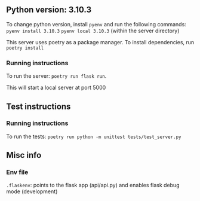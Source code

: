 ## Python version: 3.10.3

To change python version, install `pyenv` and run the following commands:
`pyenv install 3.10.3`
`pyenv local 3.10.3` (within the server directory)

This server uses poetry as a package manager. To install dependencies, run
`poetry install`

### Running instructions

To run the server:
`poetry run flask run`.

This will start a local server at port 5000

## Test instructions

### Running instructions

To run the tests:
`poetry run python -m unittest tests/test_server.py`

## Misc info

### Env file

`.flaskenv`: points to the flask app (api/api.py) and enables flask debug mode (development)
